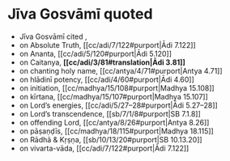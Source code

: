 # Jīva Gosvāmī quoted

* Jīva Gosvāmī cited , 
* on Absolute Truth, [[cc/adi/7/122#purport|Ādi 7.122]]
* on Ananta, [[cc/adi/5/120#purport|Ādi 5.120]]
* on Caitanya, **[[cc/adi/3/81#translation|Ādi 3.81]]**
* on chanting holy name, [[cc/antya/4/71#purport|Antya 4.71]]
* on hlādinī potency, [[cc/adi/4/60#purport|Ādi 4.60]]
* on initiation, [[cc/madhya/15/108#purport|Madhya 15.108]]
* on kīrtana, [[cc/madhya/15/107#purport|Madhya 15.107]]
* on Lord’s energies, [[cc/adi/5/27–28#purport|Ādi 5.27–28]]
* on Lord’s transcendence, [[sb/7/1/8#purport|SB 7.1.8]]
* on offending Lord, [[cc/antya/8/26#purport|Antya 8.26]]
* on pāṣaṇḍīs, [[cc/madhya/18/115#purport|Madhya 18.115]]
* on Rādhā & Kṛṣṇa, [[sb/10/13/20#purport|SB 10.13.20]]
* on vivarta-vāda, [[cc/adi/7/122#purport|Ādi 7.122]]
